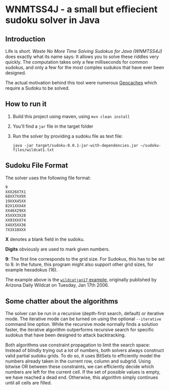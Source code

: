 # WNMTSS4J - a small but effiecient sudoku solver in Java

## Introduction
Life is short. _Waste No More Time Solving Sudokus for Java (WNMTSS4J)_ does exactly what its name says: It allows you
to solve these riddles very quickly. The computation takes only a few milliseconds
for common sudokus, and only a few for the most complex sudukos that have ever been designed.

The actual motivation behind this tool were numerous [Geocaches](http://www.geocaching.com) which require a Sudoku to be solved.

## How to run it

1. Build this project using maven, using `mvn clean install`
2. You'll find a `jar` file in the target folder
3. Run the solver by providing a sudoku file as text file:
   

   ```java -jar target/sudoku-0.0.1-jar-with-dependencies.jar ~/sudoku-files/wildcat1.txt```

## Sudoku File Format
The solver uses the following file format:

```wildcat1.txt
9
XXX26X7X1
68XX7XX9X
19XXX45XX
82X1XXX4X
XX46X29XX
X5XXX3X28
XX93XXX74
X4XX5XX36
7X3X18XXX
```


**X** denotes a blank field in the sudoku.

**Digits** obviously are used to mark given numbers.

**9**: The first line corresponds to the grid size. For Sudokus, this has to be set to 9. In the future, this
program might also support other grid sizes, for example hexadokus (16). 

The example above is the [`wildcatjan17` example](https://sandiway.arizona.edu/sudoku/examples.html), originally
published by Arizona Daily Wildcat on Tuesday, Jan 17th 2006.

## Some chatter about the algorithms

The solver can be run in a recursive (depth-first search, default) or iterative mode. 
The iterative mode can be turned on using the optional `--iterative` command line option.
While the recursive mode normally finds a solution faster, the iterative algorithm
outperforms recursive search for specific sudokus that have been designed to attack backtracking.

Both algorithms use constraint propagation to limit the search space: Instead of
blindly trying out a lot of numbers, both solvers always construct valid partial sudoku grids. To do
so, it uses BitSets to efficiently model the numbers already taken in the current row, column and subgrid.
Using bitwise OR between these constraints, we can efficiently decide which numbers are left
for the current cell. If the set of possible values is empty, we have reached a dead end. Otherwise, this
algorithm simply continues until all cells are filled.